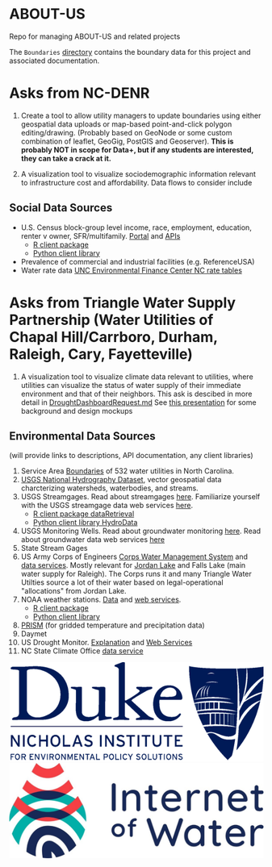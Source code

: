 # ABOUT-US
Repo for managing ABOUT-US and related projects

The ```Boundaries``` [directory](Boundaries) contains the boundary data for this project and associated documentation. 


# Asks from NC-DENR 

1. Create a tool to allow utility managers to update boundaries using either geospatial data uploads or map-based point-and-click polygon editing/drawing. (Probably based on GeoNode or some custom combination of leaflet, GeoGig, PostGIS and Geoserver). **This is probably NOT in scope for Data+, but if any students are interested, they can take a crack at it.**

2. A visualization tool to visualize sociodemographic information relevant to infrastructure cost and affordability. Data flows to consider include
 
 ## Social Data Sources
  - U.S. Census block-group level income, race, employment, education, renter v owner, SFR/multifamily. [Portal](https://data.census.gov/cedsci/) and [APIs](https://www.census.gov/data/developers/data-sets.html)
      - [R client package](https://github.com/walkerke/tidycensus)
      - [Python client library](https://jtleider.github.io/censusdata/)
  - Prevalence of commercial and industrial facilities (e.g. ReferenceUSA)
  - Water rate data [UNC Environmental Finance Center NC rate tables](https://efc.sog.unc.edu/resource/north-carolina-rates-resources#tables)
  
  # Asks from Triangle Water Supply Partnership (Water Utilities of Chapal Hill/Carrboro, Durham, Raleigh, Cary, Fayetteville)

1. A visualization tool to visualize climate data relevant to utilities, where utilities can visualize the status of water supply of their immediate environment and that of their neighbors. This ask is descibed in more detail in [DroughtDashboardRequest.md](DroughtDashboardRequest.md) See [this presentation](/img/nighthawk_presentation.pptx) for some background and design mockups

## Environmental Data Sources
(will provide links to descriptions, API documentation, any client libraries)

1. Service Area [Boundaries](Boundaries) of 532 water utilities in North Carolina.
2. [USGS National Hydrography Dataset](https://www.usgs.gov/core-science-systems/ngp/national-hydrography/national-hydrography-dataset?qt-science_support_page_related_con=0#qt-science_support_page_related_con), vector geospatial data charcterizing watersheds, waterbodies, and streams.
3. USGS Streamgages. Read about streamgages [here](https://www.usgs.gov/mission-areas/water-resources/science/streamgaging-basics?qt-science_center_objects=0#qt-science_center_objects). Familiarize yourself with the USGS streamgage data web services [here](https://waterservices.usgs.gov/).
     - [R client package dataRetrieval](https://usgs-r.github.io/dataRetrieval/)
     - [Python client library HydroData](https://hydrodata.readthedocs.io/en/latest/)
4. USGS Monitoring Wells. Read about groundwater monitoring [here](https://water.usgs.gov/ogw/networks.html). Read about groundwater data web services [here](https://water.usgs.gov/ogw/networks.html)
5. State Stream Gages
6. US Army Corps of Engineers [Corps Water Management System](https://www.hec.usace.army.mil/cwms/) and [data services](https://water.usace.army.mil/dist/docs/#api-_). Mostly relevant for [Jordan Lake](https://deq.nc.gov/about/divisions/water-resources/planning/basin-planning/map-page/cape-fear-river-basin-landing/jordan-lake-water-supply-allocation/jordan-lake-water-supply-allocation-background-info) and Falls Lake (main water supply for Raleigh). The Corps runs it and many Triangle Water Utilties source a lot of their water based on legal-operational "allocations" from Jordan Lake. 
7. NOAA weather stations. [Data](https://www.ncdc.noaa.gov/cdo-web/) and [web services](https://www.ncdc.noaa.gov/cdo-web/webservices/v2).
      - [R client package](https://ropensci.org/tutorials/rnoaa_tutorial/)
      - [Python client library](https://github.com/paulokuong/noaa)
8. [PRISM](http://www.prism.oregonstate.edu/) (for gridded temperature and precipitation data)
9. Daymet
10. US Drought Monitor. [Explanation](https://droughtmonitor.unl.edu/About/WhatistheUSDM.aspx) and [Web Services](https://droughtmonitor.unl.edu/WebServiceInfo.aspx)
11. NC State Climate Office [data service](https://climate.ncsu.edu/cronos)






![](/img/duke.png?s=10) ![](/img/iow.jpg?s=10)

